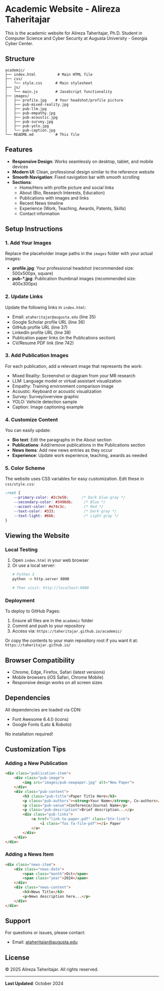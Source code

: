 # Academic Website - Alireza Taheritajar

This is the academic website for Alireza Taheritajar, Ph.D. Student in Computer Science and Cyber Security at Augusta University - Georgia Cyber Center.

## Structure

```
academic/
├── index.html          # Main HTML file
├── css/
│   └── style.css      # Main stylesheet
├── js/
│   └── main.js        # JavaScript functionality
├── images/
│   ├── profile.jpg    # Your headshot/profile picture
│   ├── pub-mixed-reality.jpg
│   ├── pub-llm.jpg
│   ├── pub-empathy.jpg
│   ├── pub-acoustic.jpg
│   ├── pub-survey.jpg
│   ├── pub-yolo.jpg
│   └── pub-caption.jpg
└── README.md          # This file
```

## Features

- **Responsive Design**: Works seamlessly on desktop, tablet, and mobile devices
- **Modern UI**: Clean, professional design similar to the reference website
- **Smooth Navigation**: Fixed navigation bar with smooth scrolling
- **Sections**:
  - Home/Hero with profile picture and social links
  - About (Bio, Research Interests, Education)
  - Publications with images and links
  - Recent News timeline
  - Experience (Work, Teaching, Awards, Patents, Skills)
  - Contact information

## Setup Instructions

### 1. Add Your Images

Replace the placeholder image paths in the `images` folder with your actual images:

- **profile.jpg**: Your professional headshot (recommended size: 500x500px, square)
- **pub-*.jpg**: Publication thumbnail images (recommended size: 400x300px)

### 2. Update Links

Update the following links in `index.html`:

- Email: `ataheritajar@augusta.edu` (line 35)
- Google Scholar profile URL (line 36)
- GitHub profile URL (line 37)
- LinkedIn profile URL (line 38)
- Publication paper links (in the Publications section)
- CV/Resume PDF link (line 742)

### 3. Add Publication Images

For each publication, add a relevant image that represents the work:
- Mixed Reality: Screenshot or diagram from your MR research
- LLM: Language model or virtual assistant visualization
- Empathy: Training environment comparison image
- Acoustic: Keyboard or acoustic visualization
- Survey: Survey/overview graphic
- YOLO: Vehicle detection sample
- Caption: Image captioning example

### 4. Customize Content

You can easily update:
- **Bio text**: Edit the paragraphs in the About section
- **Publications**: Add/remove publications in the Publications section
- **News items**: Add new news entries as they occur
- **Experience**: Update work experience, teaching, awards as needed

### 5. Color Scheme

The website uses CSS variables for easy customization. Edit these in `css/style.css`:

```css
:root {
    --primary-color: #2c3e50;      /* Dark blue-gray */
    --secondary-color: #3498db;     /* Blue */
    --accent-color: #e74c3c;        /* Red */
    --text-color: #333;             /* Dark gray */
    --text-light: #666;             /* Light gray */
}
```

## Viewing the Website

### Local Testing

1. Open `index.html` in your web browser
2. Or use a local server:
   ```bash
   # Python 3
   python -m http.server 8000
   
   # Then visit: http://localhost:8000
   ```

### Deployment

To deploy to GitHub Pages:

1. Ensure all files are in the `academic` folder
2. Commit and push to your repository
3. Access via: `https://taheritajar.github.io/academic/`

Or copy the contents to your main repository root if you want it at:
`https://taheritajar.github.io/`

## Browser Compatibility

- Chrome, Edge, Firefox, Safari (latest versions)
- Mobile browsers (iOS Safari, Chrome Mobile)
- Responsive design works on all screen sizes

## Dependencies

All dependencies are loaded via CDN:
- Font Awesome 6.4.0 (icons)
- Google Fonts (Lato & Roboto)

No installation required!

## Customization Tips

### Adding a New Publication

```html
<div class="publication-item">
    <div class="pub-image">
        <img src="images/pub-newpaper.jpg" alt="New Paper">
    </div>
    <div class="pub-content">
        <h3 class="pub-title">Paper Title Here</h3>
        <p class="pub-authors"><strong>Your Name</strong>, Co-authors</p>
        <p class="pub-venue">Conference/Journal Name</p>
        <p class="pub-description">Brief description...</p>
        <div class="pub-links">
            <a href="link-to-paper.pdf" class="btn-link">
                <i class="fas fa-file-pdf"></i> Paper
            </a>
        </div>
    </div>
</div>
```

### Adding a News Item

```html
<div class="news-item">
    <div class="news-date">
        <span class="month">Oct</span>
        <span class="year">2024</span>
    </div>
    <div class="news-content">
        <h3>News Title</h3>
        <p>News description here...</p>
    </div>
</div>
```

## Support

For questions or issues, please contact:
- Email: ataheritajar@augusta.edu

## License

© 2025 Alireza Taheritajar. All rights reserved.

---

**Last Updated**: October 2024
